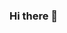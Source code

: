 ### Hi there 👋

<!--
https://github-readme-stats.vercel.app/api?username=4ndr01&count_private=true&theme=dark&hide=stars

https://github-readme-stats.vercel.app/api/top-langs/?username=4ndr01&layout=compact&langs_count=10&theme=dark
